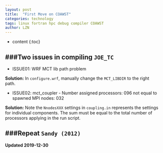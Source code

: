 ```yaml
---
layout: post
title:  "First Move on COAWST"
categories: technology
tags: linux fortran hpc debug compiler COAWST
author: LZN
---
```


* content
{:toc}

###Two issues in compiling `JOE_TC`
----------

* ISSUE01: WRF MCT lib path problem

**Solution:** In `configure.wrf`, manually change the `MCT_LIBDIR` to the right path.

* ISSUE02: mct_coupler - Number assigned processors: 096 not equal to spawned MPI nodes: 032

**Solution:** Note the `NnodesXXX` settings in `coupling.in` represents the settings for individual components. The sum must be equal to the total number of processors applying in the run script.

###Repeat `Sandy (2012)`
-----------



**Updated 2019-12-30**

